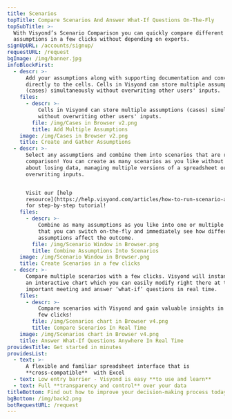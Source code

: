 ```yaml
---
title: Scenarios
topTitle: Compare Scenarios And Answer What-If Questions On-The-Fly
topSubTitle: >-
  With Visyond’s Scenario Comparison you can quickly compare different
  assumptions in a few clicks without depending on experts.
signUpURL: /accounts/signup/
requestURL: /request
bgImage: /img/banner.jpg
infoBlockFirst:
  - descr: >-
      Add your assumptions along with supporting documentation and conversations
      directly to the cells. Cells in Visyond can store multiple assumptions
      (cases) simultaneously without overwriting other users' inputs.
    files:
      - descr: >-
          Cells in Visyond can store multiple assumptions (cases) simultaneously
          without overwriting other users' inputs.
        file: /img/Cases in Browser v2.png
        title: Add Multiple Assumptions
    image: /img/Cases in Browser v2.png
    title: Create and Gather Assumptions
  - descr: >-
      Select any assumptions and combine them into scenarios that are ready for
      comparison! You can create as many scenarios as you like without worrying
      about losing data, managing multiple versions of a spreadsheet or
      overwriting inputs.


      Visit our [help
      resource](https://help.visyond.com/articles/how-to-run-scenario-analysis-in-visyond/)
      for step-by-step tutorial!
    files:
      - descr: >-
          Combine as many assumptions as you like into one or multiple scenarios
          that you can switch on-the-fly and immediately see how different
          assumptions affect the outcome.
        file: /img/Scenario Window in Browser.png
        title: Combine Assumptions Into Scenarios
    image: /img/Scenario Window in Browser.png
    title: Create Scenarios in a few clicks
  - descr: >-
      Compare multiple scenarios with a few clicks. Visyond will instantly build
      an interactive chart which you can easily modify right there at the
      important meeting and answer ‘what-if’ questions in real time.
    files:
      - descr: >-
          Compare scenarios with Visyond and gain valuable insights in just a
          few clicks!
        file: /img/Scenarios chart in Browser v4.png
        title: Compare Scenarios In Real Time
    image: /img/Scenarios chart in Browser v4.png
    title: Answer What-If Questions Anywhere In Real Time
providesTitle: Get started in minutes
providesList:
  - text: >-
      A flexible and familiar spreadsheet interface that is
      **cross-compatible**  with Excel
  - text: Low entry barrier - Visyond is easy **to use and learn**
  - text: Full **transparency and control** over your data
titleBottom: Find out how to improve your decision-making process today
bgBottom: /img/back2.png
botRequestURL: /request
---
```


